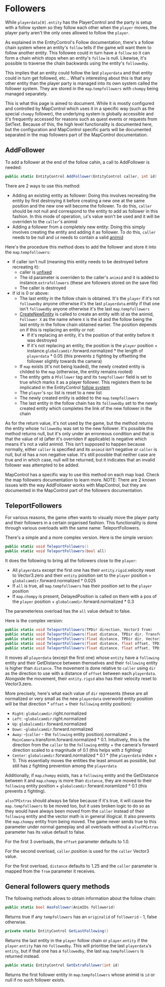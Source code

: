 # Followers
While `playerdata[0].entity` has the PlayerControl and the party is setup with a follow system so they follow each other when the `player` moves, the player party aren't the only ones allowed to follow the `player`.

As explained in the EntityControl's Follow documentation, there's a follow chain system where an entity's `follow` tells if the game will want them to follow another entity. This followee could in turn have a `follow` so it can form a chain which stops when an entity's `follow` is null. Likewise, it's possible to traverse the chain backwards using the entity's `followedby`.

This implies that an entity could follow the last `playerdata` and that entity could in turn get followed, etc... What's interesting about this is that any other entity than the player party is managed into its own system called the follower system. They are stored in the `map`.`tempfollowers` with `chompy` being managed separately.

This is what this page is aimed to document. While it is mostly configured and controlled by MapControl which uses it in a specific way (such as the special `chompy` follower), the underlying system is globally accessible and it's frequently accessed for reasons such as quest events or requests from SetText. Because of this, the high level functionality is documented here, but the configuration and MapControl specific parts will be documented separated in the map followers part of the MapControl documentation.

## AddFollower
To add a follower at the end of the follow cahin, a call to AddFollower is needed:

```cs
public static EntityControl AddFollower(EntityControl caller, int id)
```
There are 2 ways to use this method:

- Adding an existing entity as follower: Doing this involves recreating the entity by first destroying it before creating a new one at the same position and the new one will become the follower. To do this, `caller` should be not null and correspond to the entity to add as follower in this fashion. In this mode of operation, `id`'s value won't be used and it will be overriden to the `caller`'s animid
- Adding a follower from a completely new entity: Doing this simply involves creating the entity and adding it as follower. To do this, `caller` needs to be null and `id` needs to contain a valid [animid](../Enums%20and%20IDs/AnimIDs.md)

Here's the procedure this method does to add the follower and store it into the `map`.`tempfollowers`:

- If caller isn't null (meaning this entity needs to be destroyed before recreating it):
    - caller is [unfixed](../Entities/EntityControl/EntityControl%20Methods.md#unfix)
    - The id parameter is overriden to the caller's `animid` and it is added to instance.`extrafollowers` (these are followers stored on the save file)
    - The caller is destroyed
- If id is 0 or above:
    - The last entity in the follow chain is obtained. It's the `player` if it's not `followedby` anyone otherwise it's the last `playerdata`.entity if that one isn't `followedby` anyone otherwise it's the last `map`.`tempfollowers`
    - [CreateNewEntity](../Entities/EntityControl/EntityControl%20Creation.md#createnewentity) is called to create an entity with id as the animid, `Follower X` as the name where `X` is the id and the follow being the last entity in the follow chain obtained earlier. The position depends on if this is replacing an entity or not:
        - If it's replacing an entity, it's the position of that entity before it was destroyed
        - If it's not replacing an entity, the position is the `player` position + instance.`globalcamdir`.forward.normalized * the length of `playerdata` * 0.05 (this prevents z fighting by offsetting the follower slightly towards the camera)
    - If `map` exists (it's not being loaded), the newly created entity is childed to the `map` (otherwise, the entity remains rooted)
    - The entity gets a `PFollower` tag and its `tempfollower` field is set to true which marks it as a player follower. This registers them to be implicated in the EntityControl [follow system](../Entities/EntityControl/Notable%20methods/Follow.md)
    - The `player`'s `npc` list is reset to a new list
    - The newly created entity is added to the `map`.`tempfollowers`
    - The last entity in the follow chain has its `followedby` set to the newly created entity which completes the link of the new follower in the chain

As for the return value, it's not used by the game, but the method returns the entity whose `followedby` was set to the new follower. It's possible the method returns null, but it's only under an erroneous condition and that is that the value of id (after it's overriden if applicable) is negative which means it's not a valid animid. This isn't supposed to happen because normally, either `caller` is specified and its `animid` isn't negative or `caller` is null, but id has a non negative value. It's still possible that neither case are true and in which case, null will be returned, but it indicates that an invalid follower was attempted to be added.

MapControl has a specific way to use this method on each map load. Check the map followers documentation to learn more. NOTE: There are 2 known issues with the way AddFollower works with MapControl, but they are documented in the MapControl part of the followers documentation.

## TeleportFollowers
For various reasons, the game often wants to visually move the player party and their followers in a certain organised fashion. This functionality is done through various overloads with the same name: TeleportFollowers.

There's a simple and a more complex version. Here is the simple version:

```cs
public static void TeleportFollowers()
public static void TeleportFollowers(bool all)
```
It does the following to bring all the followers close to the `player`:

- All `playerdata` except the first one has their `entity`.`rigid`.velocity reset to Vector3.zero and their `entity` poisition set to the `player` position + `globalcamdir`.forward.normalized * 0.025
- If `all` is true, all `map`.`tempfollowers` has their position set to the `player` position
- If `map`.`chompy` is present, DelayedPosition is called on them with a pos of the `player` position + `globalcamdir`.forward.normalized * 0.3

The parameterless overload has the `all` value default to false.

Here is the complex version:

```cs
public static void TeleportFollowers(TPDir direction, Vector3 from)
public static void TeleportFollowers(float distance, TPDir dir, Transform caller)
public static void TeleportFollowers(float distance, TPDir dir, Vector3 caller)
public static void TeleportFollowers(float distance, float offset, TPDir dir, Vector3 caller)
public static void TeleportFollowers(float distance, float offset, TPDir dir, Vector3 caller, bool alsoTPextras)
```
It moves all `playerdata` (except the first one) whose `entity` have a `following` entity and their GetDistance between themselves and their `following` entity is higher than `distance`. The movement is done relative to `caller` using `dir` as the direction to use with a distance of `offset` between each `playerdata`. Alongside the movement, their `entity.rigid` also has their velocity reset to Vector3.zero.

More precisely, here's what each value of `dir` represents (these are all normalized or very small as the new `playerdata` overworld entity position will be that direction * `offset` + their `following` entity position):

- `Right`: `globalcamdir`.right.normalized
- `Left`: -`globalcamdir`.right.normalized
- `Up`: `globalcamdir`.forward.normalized
- `Down`: -`globalcamdir`.forward.normalized
- `Away`: -(`caller` - the `following` entity position).normalized + `MainCamera`.transform.forward.normalized * 0.1. Intuitively, this is the direction from the `caller` to the `following` entity + the camera's forward direction scaled to a magnitude of 0.1 (this helps with z fighting)
- `Center`: `globalcamdir`.forward.normalized * 0.1 * (the `playerdata` index + 1). This essentially moves the entities the least amount as possible, but still has z fighting prevention among the `playerdata`

Additionally, if `map`.`chompy` esists, has a `following` entity and the GetDistance between it and `map`.`chompy` is more than `distance`, they are moved to their `following` entity position + `globalcamdir`.forward.noramlized * 0.1 (this prevents z fighting).

`alsoTPExtras` should always be false because if it's true, it will cause the `map.tempfollowers` to be moved too, but it uses broken logic to do so as they would have always been moved from the `caller` instead of their `following` entity and the vector math is in general illogical. It also prevents the `map`.`chompy` entity from being moved. The game never sends true to this parameter under normal gameplay and all overloads without a `alsoTPExtras` parameter has its value default to false.

For the first 3 overloads, the `offset` parameter defaults to 1.0.

For the second overload, `caller`.position is used for the `caller` Vector3 value.

For the first overload, `distance` defaults to 1.25 and the `caller` parameter is mapped from the `from` parameter it receives.

## General followers query methods
The following methods allows to obtain information about the follow chain:

```cs
public static bool HasFollower(AnimIDs followerid)
```
Returns true if any `tempfollowers` has an `originalid` of `followerid` - 1, false otherwise.

```cs
private static EntityControl GetLastFollowing()
```
Returns the last entity in the `player` follow chain or `player`.`entity` if the `player`.`entity` has no `followedby`. This will prioritise the last `playerdata`'s `entity`, but if that one has a `followedby`, the last `map`.`tempfollowers` is returned instead.

```cs
public static EntityControl GetExtraFollower(int id)
```
Returns the first follower entity in `map`.`tempfollowers` whose animid is `id` or null if no such follower exists.
